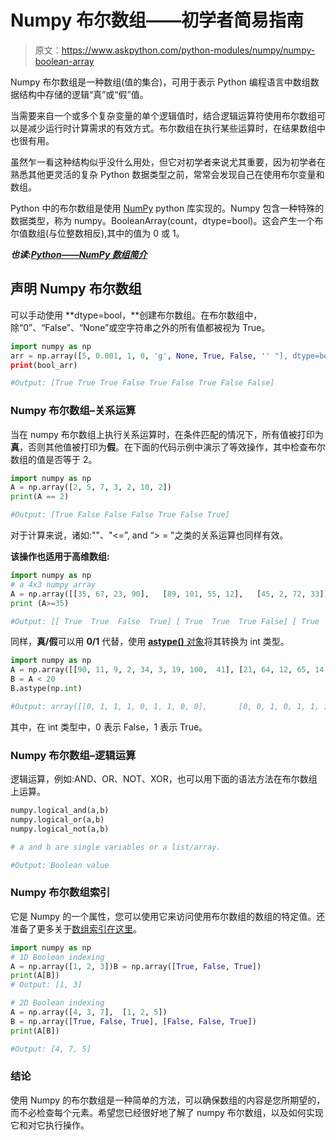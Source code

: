 # Numpy 布尔数组——初学者简易指南

> 原文：<https://www.askpython.com/python-modules/numpy/numpy-boolean-array>

Numpy 布尔数组是一种数组(值的集合)，可用于表示 Python 编程语言中数组数据结构中存储的逻辑“真”或“假”值。

当需要来自一个或多个复杂变量的单个逻辑值时，结合逻辑运算符使用布尔数组可以是减少运行时计算需求的有效方式。布尔数组在执行某些运算时，在结果数组中也很有用。

虽然乍一看这种结构似乎没什么用处，但它对初学者来说尤其重要，因为初学者在熟悉其他更灵活的复杂 Python 数据类型之前，常常会发现自己在使用布尔变量和数组。

Python 中的布尔数组是使用 [NumPy](https://www.askpython.com/python-modules/numpy/python-numpy-module) python 库实现的。Numpy 包含一种特殊的数据类型，称为
numpy。BooleanArray(count，dtype=bool)。这会产生一个布尔值数组(与位整数相反),其中的值为 0 或 1。

***也读:[Python——NumPy 数组简介](https://www.askpython.com/python-modules/numpy/python-numpy-arrays)***

## 声明 Numpy 布尔数组

可以手动使用 **dtype=bool，**创建布尔数组。在布尔数组中，除“0”、“False”、“None”或空字符串之外的所有值都被视为 True。

```py
import numpy as np
arr = np.array([5, 0.001, 1, 0, 'g', None, True, False, '' "], dtype=bool)
print(bool_arr)

#Output: [True True True False True False True False False]

```

### Numpy 布尔数组–关系运算

当在 numpy 布尔数组上执行关系运算时，在条件匹配的情况下，所有值被打印为**真**，否则其他值被打印为**假**。在下面的代码示例中演示了等效操作，其中检查布尔数组的值是否等于 2。

```py
import numpy as np
A = np.array([2, 5, 7, 3, 2, 10, 2])
print(A == 2)

#Output: [True False False False True False True]

```

对于计算来说，诸如:""、"<=”, and “> = "之类的关系运算也同样有效。

**该操作也适用于高维数组:**

```py
import numpy as np
# a 4x3 numpy array
A = np.array([[35, 67, 23, 90],   [89, 101, 55, 12],   [45, 2, 72, 33]])
print (A>=35)

#Output: [[ True  True  False  True] [ True  True  True False] [ True  False True False]]

```

同样，**真/假**可以用 **0/1** 代替，使用 [**astype()** 对象](https://www.askpython.com/python/built-in-methods/python-astype)将其转换为 int 类型。

```py
import numpy as np
A = np.array([[90, 11, 9, 2, 34, 3, 19, 100,  41], [21, 64, 12, 65, 14, 16, 10, 122, 11], [10, 5, 12, 15, 14, 16, 10, 12, 12], [ 49, 51, 60, 75, 43, 86, 25, 22, 30]])
B = A < 20
B.astype(np.int)

#Output: array([[0, 1, 1, 1, 0, 1, 1, 0, 0],       [0, 0, 1, 0, 1, 1, 1, 0, 1],       [1, 1, 1, 1, 1, 1, 1, 1, 1],       [0, 0, 0, 0, 0, 0, 0, 0, 0]])

```

其中，在 int 类型中，0 表示 False，1 表示 True。

### Numpy 布尔数组–逻辑运算

逻辑运算，例如:AND、OR、NOT、XOR，也可以用下面的语法方法在布尔数组上运算。

```py
numpy.logical_and(a,b)
numpy.logical_or(a,b)
numpy.logical_not(a,b)

# a and b are single variables or a list/array.

#Output: Boolean value

```

### Numpy 布尔数组索引

它是 Numpy 的一个属性，您可以使用它来访问使用布尔数组的数组的特定值。还准备了更多关于[数组索引在这里](https://www.askpython.com/python/array/array-indexing-in-python)。

```py
import numpy as np
# 1D Boolean indexing
A = np.array([1, 2, 3])B = np.array([True, False, True])
print(A[B])
# Output: [1, 3] 

# 2D Boolean indexing
A = np.array([4, 3, 7],  [1, 2, 5])
B = np.array([True, False, True], [False, False, True])
print(A[B])

#Output: [4, 7, 5]

```

### 结论

使用 Numpy 的布尔数组是一种简单的方法，可以确保数组的内容是您所期望的，而不必检查每个元素。希望您已经很好地了解了 numpy 布尔数组，以及如何实现它和对它执行操作。